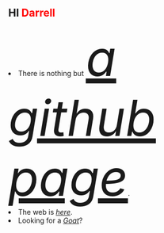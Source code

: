 ## HI <font color="red">Darrell</font>
<li>There is nothing but <em style="font-size:100px;color:blue"><a href="https://forever-codingnoob.github.io/">a github page</a></em>.</li>
<li>The web is <i><a href="https://thereis-no-web.herokuapp.com/">here</a></i>.</li>
<li>Looking for a <a href="https://en.wikipedia.org/wiki/Lionel_Messi"><em>Goat</em></a>?</li>
